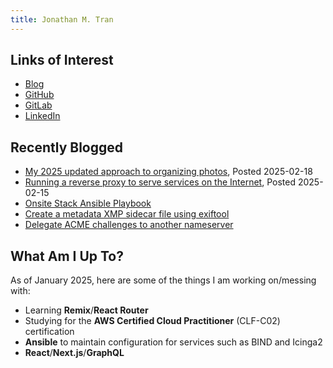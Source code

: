 ```yaml
---
title: Jonathan M. Tran
---
```


## Links of Interest

* [Blog](https://blog.jonathanmtran.com)
* [GitHub](https://www.github.com/jonathanmtran)
* [GitLab](https://gitlab.com/jonathanmtran)
* [LinkedIn](https://www.linkedin.com/in/jonathanmtran)

## Recently Blogged

* [My 2025 updated approach to organizing photos](https://blog.jonathanmtran.com/2025/02/my-2025-updated-approach-to-organizing-photos/), Posted 2025-02-18
* [Running a reverse proxy to serve services on the Internet](https://blog.jonathanmtran.com/2025/02/running-a-reverse-proxy-to-serve-services-on-the-internet/), Posted 2025-02-15
* [Onsite Stack Ansible Playbook](https://blog.jonathanmtran.com/2025/02/onsite-stack-ansible-playbook/)
* [Create a metadata XMP sidecar file using exiftool](https://blog.jonathanmtran.com/2025/02/create-metadata-xmp-sidecar-file-using-exiftool/)
* [Delegate ACME challenges to another nameserver](https://blog.jonathanmtran.com/2020/05/delegate-acme-challenges-to-another-nameserver/)

## What Am I Up To?

As of January 2025, here are some of the things I am working on/messing with:

* Learning **Remix**/**React Router**
* Studying for the **AWS Certified Cloud Practitioner** (CLF-C02) certification
* **Ansible** to maintain configuration for services such as BIND and Icinga2
* **React**/**Next.js**/**GraphQL**

